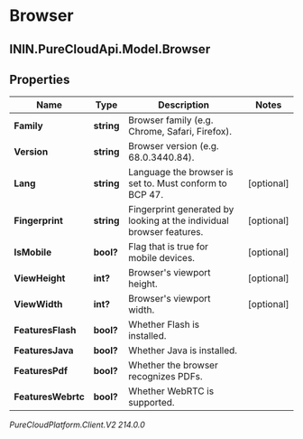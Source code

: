 # Browser

## ININ.PureCloudApi.Model.Browser

## Properties

|Name | Type | Description | Notes|
|------------ | ------------- | ------------- | -------------|
| **Family** | **string** | Browser family (e.g. Chrome, Safari, Firefox). | |
| **Version** | **string** | Browser version (e.g. 68.0.3440.84). | |
| **Lang** | **string** | Language the browser is set to. Must conform to BCP 47. | [optional] |
| **Fingerprint** | **string** | Fingerprint generated by looking at the individual browser features. | [optional] |
| **IsMobile** | **bool?** | Flag that is true for mobile devices. | [optional] |
| **ViewHeight** | **int?** | Browser&#39;s viewport height. | [optional] |
| **ViewWidth** | **int?** | Browser&#39;s viewport width. | [optional] |
| **FeaturesFlash** | **bool?** | Whether Flash is installed. | |
| **FeaturesJava** | **bool?** | Whether Java is installed. | |
| **FeaturesPdf** | **bool?** | Whether the browser recognizes PDFs. | |
| **FeaturesWebrtc** | **bool?** | Whether WebRTC is supported. | |



_PureCloudPlatform.Client.V2 214.0.0_
